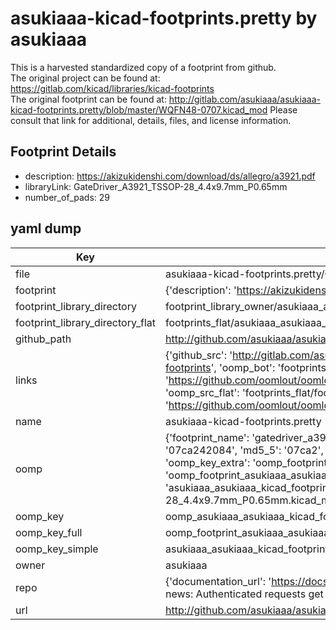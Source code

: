 # asukiaaa-kicad-footprints.pretty by asukiaaa  
This is a harvested standardized copy of a footprint from github.  
The original project can be found at:  
https://gitlab.com/kicad/libraries/kicad-footprints  
The original footprint can be found at:
http://gitlab.com/asukiaaa/asukiaaa-kicad-footprints.pretty/blob/master/WQFN48-0707.kicad_mod
Please consult that link for additional, details, files, and license information.  
## Footprint Details
* description: https://akizukidenshi.com/download/ds/allegro/a3921.pdf  
* libraryLink: GateDriver_A3921_TSSOP-28_4.4x9.7mm_P0.65mm  
* number_of_pads: 29  
## yaml dump  
| Key | Value |  
| --- | --- |  
| file | asukiaaa-kicad-footprints.pretty/GateDriver_A3921_TSSOP-28_4.4x9.7mm_P0.65mm.kicad_mod |  
| footprint | {'description': 'https://akizukidenshi.com/download/ds/allegro/a3921.pdf', 'libraryLink': 'GateDriver_A3921_TSSOP-28_4.4x9.7mm_P0.65mm', 'number_of_pads': 29} |  
| footprint_library_directory | footprint_library_owner/asukiaaa_asukiaaa-kicad-footprints.pretty |  
| footprint_library_directory_flat | footprints_flat/asukiaaa_asukiaaa_kicad_footprints_gatedriver_a3921_tssop_28_4_4x9_7mm_p0_65mm/working |  
| github_path | http://github.com/asukiaaa/asukiaaa-kicad-footprints.pretty/blob/master/GateDriver_A3921_TSSOP-28_4.4x9.7mm_P0.65mm.kicad_mod |  
| links | {'github_src': 'http://gitlab.com/asukiaaa/asukiaaa-kicad-footprints.pretty/blob/master/WQFN48-0707.kicad_mod', 'github_src_repo': 'https://gitlab.com/kicad/libraries/kicad-footprints', 'oomp_bot': 'footprints/asukiaaa_asukiaaa_kicad_footprints_gatedriver_a3921_tssop_28_4_4x9_7mm_p0_65mm/working', 'oomp_bot_github': 'https://github.com/oomlout/oomlout_oomp_footprint_bot/tree/main/footprints/asukiaaa_asukiaaa_kicad_footprints_gatedriver_a3921_tssop_28_4_4x9_7mm_p0_65mm/working', 'oomp_src_flat': 'footprints_flat/footprints_flat/asukiaaa_asukiaaa_kicad_footprints_gatedriver_a3921_tssop_28_4_4x9_7mm_p0_65mm/working', 'oomp_src_flat_github': 'https://github.com/oomlout/oomlout_oomp_footprint_src/tree/main/footprints_flat/asukiaaa_asukiaaa_kicad_footprints_gatedriver_a3921_tssop_28_4_4x9_7mm_p0_65mm/working'} |  
| name | asukiaaa-kicad-footprints.pretty |  
| oomp | {'footprint_name': 'gatedriver_a3921_tssop_28_4_4x9_7mm_p0_65mm', 'library_name': 'asukiaaa_kicad_footprints', 'md5': '07ca242084d94225257d640173b8cddf', 'md5_10': '07ca242084', 'md5_5': '07ca2', 'md5_6': '07ca24', 'oomp_key': 'oomp_asukiaaa_asukiaaa_kicad_footprints_gatedriver_a3921_tssop_28_4_4x9_7mm_p0_65mm', 'oomp_key_extra': 'oomp_footprint_asukiaaa_asukiaaa_kicad_footprints_gatedriver_a3921_tssop_28_4_4x9_7mm_p0_65mm', 'oomp_key_full': 'oomp_footprint_asukiaaa_asukiaaa_kicad_footprints_gatedriver_a3921_tssop_28_4_4x9_7mm_p0_65mm_07ca24', 'oomp_key_simple': 'asukiaaa_asukiaaa_kicad_footprints_gatedriver_a3921_tssop_28_4_4x9_7mm_p0_65mm', 'original_filename': 'asukiaaa-kicad-footprints.pretty/GateDriver_A3921_TSSOP-28_4.4x9.7mm_P0.65mm.kicad_mod', 'owner_name': 'asukiaaa'} |  
| oomp_key | oomp_asukiaaa_asukiaaa_kicad_footprints_gatedriver_a3921_tssop_28_4_4x9_7mm_p0_65mm |  
| oomp_key_full | oomp_footprint_asukiaaa_asukiaaa_kicad_footprints_gatedriver_a3921_tssop_28_4_4x9_7mm_p0_65mm |  
| oomp_key_simple | asukiaaa_asukiaaa_kicad_footprints_gatedriver_a3921_tssop_28_4_4x9_7mm_p0_65mm |  
| owner | asukiaaa |  
| repo | {'documentation_url': 'https://docs.github.com/rest/overview/resources-in-the-rest-api#rate-limiting', 'message': "API rate limit exceeded for 84.66.173.59. (But here's the good news: Authenticated requests get a higher rate limit. Check out the documentation for more details.)"} |  
| url | http://github.com/asukiaaa/asukiaaa-kicad-footprints.pretty |  

